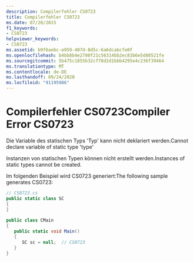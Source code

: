 ```yaml
---
description: Compilerfehler CS0723
title: Compilerfehler CS0723
ms.date: 07/20/2015
f1_keywords:
- CS0723
helpviewer_keywords:
- CS0723
ms.assetid: b9f6aebc-e959-407d-8d5c-6a6dcabcfe0f
ms.openlocfilehash: b4bb8b4e2700f21c56314bb2ec83b6e5d88521fe
ms.sourcegitcommit: 5b475c1855b32cf78d2d1bbb4295e4c236f39464
ms.translationtype: MT
ms.contentlocale: de-DE
ms.lasthandoff: 09/24/2020
ms.locfileid: "91195986"
---
```

# <a name="compiler-error-cs0723"></a><span data-ttu-id="21a03-103">Compilerfehler CS0723</span><span class="sxs-lookup"><span data-stu-id="21a03-103">Compiler Error CS0723</span></span>

<span data-ttu-id="21a03-104">Die Variable des statischen Typs 'Typ' kann nicht deklariert werden.</span><span class="sxs-lookup"><span data-stu-id="21a03-104">Cannot declare variable of static type 'type'</span></span>  
  
 <span data-ttu-id="21a03-105">Instanzen von statischen Typen können nicht erstellt werden.</span><span class="sxs-lookup"><span data-stu-id="21a03-105">Instances of static types cannot be created.</span></span>  
  
 <span data-ttu-id="21a03-106">Im folgenden Beispiel wird CS0723 generiert:</span><span class="sxs-lookup"><span data-stu-id="21a03-106">The following sample generates CS0723:</span></span>  
  
```csharp  
// CS0723.cs  
public static class SC  
{  
}  
  
public class CMain  
{  
   public static void Main()  
   {  
      SC sc = null;  // CS0723  
   }  
}  
```
